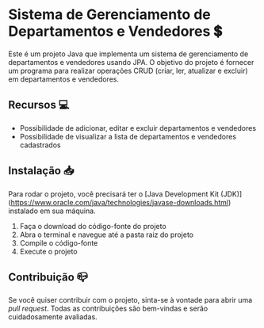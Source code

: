 # Sistema de Gerenciamento de Departamentos e Vendedores 💲 

Este é um projeto Java que implementa um sistema de gerenciamento de departamentos e vendedores usando JPA. O objetivo do projeto é fornecer um programa para realizar operações CRUD (criar, ler, atualizar e excluir) em departamentos e vendedores.

## Recursos 💻

- Possibilidade de adicionar, editar e excluir departamentos e vendedores
- Possibilidade de visualizar a lista de departamentos e vendedores cadastrados

## Instalação 📥

Para rodar o projeto, você precisará ter o [Java Development Kit (JDK)] (https://www.oracle.com/java/technologies/javase-downloads.html) instalado em sua máquina.

1. Faça o download do código-fonte do projeto
2. Abra o terminal e navegue até a pasta raiz do projeto
3. Compile o código-fonte
4. Execute o projeto

## Contribuição 📪

Se você quiser contribuir com o projeto, sinta-se à vontade para abrir uma *pull request*. Todas as contribuições são bem-vindas e serão cuidadosamente avaliadas.
